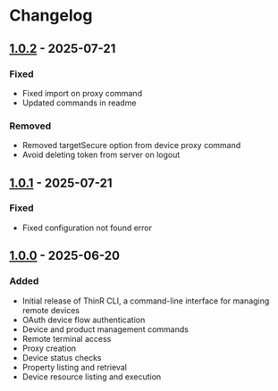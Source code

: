 # Changelog

## [1.0.2] - 2025-07-21

### Fixed

- Fixed import on proxy command
- Updated commands in readme

### Removed

- Removed targetSecure option from device proxy command
- Avoid deleting token from server on logout

## [1.0.1] - 2025-07-21

### Fixed

- Fixed configuration not found error

## [1.0.0] - 2025-06-20

### Added

- Initial release of ThinR CLI, a command-line interface for managing remote devices
- OAuth device flow authentication
- Device and product management commands
- Remote terminal access
- Proxy creation
- Device status checks
- Property listing and retrieval
- Device resource listing and execution

[1.0.2]: https://github.com/Thin-Remote/thinr-cli/compare/1.0.1...1.0.2
[1.0.1]: https://github.com/Thin-Remote/thinr-cli/compare/1.0.0...1.0.1
[1.0.0]: https://github.com/Thin-Remote/thinr-cli/tag/1.0.0
